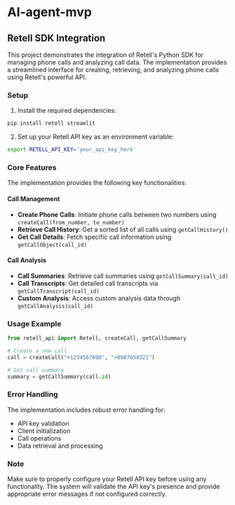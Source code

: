 # AI-agent-mvp

## Retell SDK Integration

This project demonstrates the integration of Retell's Python SDK for managing phone calls and analyzing call data. The implementation provides a streamlined interface for creating, retrieving, and analyzing phone calls using Retell's powerful API.

### Setup

1. Install the required dependencies:
```bash
pip install retell streamlit
```

2. Set up your Retell API key as an environment variable:
```bash
export RETELL_API_KEY='your_api_key_here'
```

### Core Features

The implementation provides the following key functionalities:

#### Call Management
- **Create Phone Calls**: Initiate phone calls between two numbers using `createCall(from_number, to_number)`
- **Retrieve Call History**: Get a sorted list of all calls using `getCallHistory()`
- **Get Call Details**: Fetch specific call information using `getCallObject(call_id)`

#### Call Analysis
- **Call Summaries**: Retrieve call summaries using `getCallSummary(call_id)`
- **Call Transcripts**: Get detailed call transcripts via `getCallTranscript(call_id)`
- **Custom Analysis**: Access custom analysis data through `getCallAnalysis(call_id)`

### Usage Example

```python
from retell_api import Retell, createCall, getCallSummary

# Create a new call
call = createCall("+1234567890", "+0987654321")

# Get call summary
summary = getCallSummary(call.id)
```

### Error Handling

The implementation includes robust error handling for:
- API key validation
- Client initialization
- Call operations
- Data retrieval and processing

### Note

Make sure to properly configure your Retell API key before using any functionality. The system will validate the API key's presence and provide appropriate error messages if not configured correctly.

